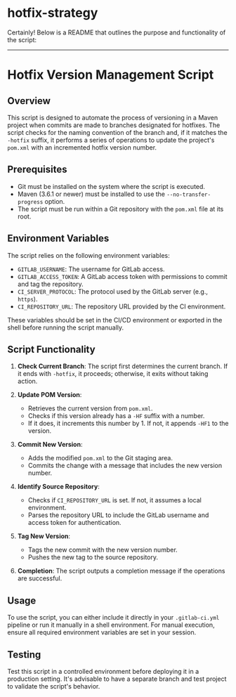 # hotfix-strategy

Certainly! Below is a README that outlines the purpose and functionality of the script:

---

# Hotfix Version Management Script

## Overview

This script is designed to automate the process of versioning in a Maven project when commits are made to branches designated for hotfixes. The script checks for the naming convention of the branch and, if it matches the `-hotfix` suffix, it performs a series of operations to update the project's `pom.xml` with an incremented hotfix version number.

## Prerequisites

- Git must be installed on the system where the script is executed.
- Maven (3.6.1 or newer) must be installed to use the `--no-transfer-progress` option.
- The script must be run within a Git repository with the `pom.xml` file at its root.

## Environment Variables

The script relies on the following environment variables:

- `GITLAB_USERNAME`: The username for GitLab access.
- `GITLAB_ACCESS_TOKEN`: A GitLab access token with permissions to commit and tag the repository.
- `CI_SERVER_PROTOCOL`: The protocol used by the GitLab server (e.g., `https`).
- `CI_REPOSITORY_URL`: The repository URL provided by the CI environment.

These variables should be set in the CI/CD environment or exported in the shell before running the script manually.

## Script Functionality

1. **Check Current Branch**: The script first determines the current branch. If it ends with `-hotfix`, it proceeds; otherwise, it exits without taking action.

2. **Update POM Version**:
    - Retrieves the current version from `pom.xml`.
    - Checks if this version already has a `-HF` suffix with a number.
    - If it does, it increments this number by 1. If not, it appends `-HF1` to the version.

3. **Commit New Version**:
    - Adds the modified `pom.xml` to the Git staging area.
    - Commits the change with a message that includes the new version number.

4. **Identify Source Repository**:
    - Checks if `CI_REPOSITORY_URL` is set. If not, it assumes a local environment.
    - Parses the repository URL to include the GitLab username and access token for authentication.

5. **Tag New Version**:
    - Tags the new commit with the new version number.
    - Pushes the new tag to the source repository.

6. **Completion**: The script outputs a completion message if the operations are successful.

## Usage

To use the script, you can either include it directly in your `.gitlab-ci.yml` pipeline or run it manually in a shell environment. For manual execution, ensure all required environment variables are set in your session.

## Testing

Test this script in a controlled environment before deploying it in a production setting. It's advisable to have a separate branch and test project to validate the script's behavior.
